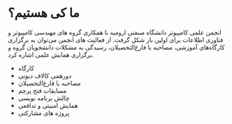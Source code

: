 # ما کی هستیم؟

انجمن علمی کامپیوتر دانشگاه صنعتی ارومیه با همکاری گروه های مهندسی کامپیوتر و فناوری اطلاعات برای اولین بار شکل گرفت. از فعالیت های انجمن می‌توان به برگزاری کارگاه‌های آموزشی، مصاحبه با فارغ‌التحصیلان، رسیدگی به مشکلات دانشجویان گروه و برگزاری همایش علمی اشاره کرد.  

- کارگاه
- دورهمی کالاف دیوتی
- مصاحبه با فارغ‌التحصیلان
- مسابقات فتح پرچم
- چالش برنامه نویسی
- همایش امنیتی و تدافعی
- پروژه های مشارکتی
